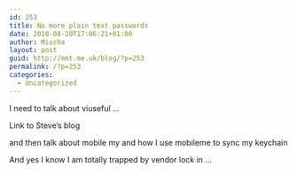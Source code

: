 ```yaml
---
id: 253
title: No more plain text passwords
date: 2010-08-20T17:06:21+01:00
author: Mischa
layout: post
guid: http://mmt.me.uk/blog/?p=253
permalink: /?p=253
categories:
  - Uncategorized
---
```

I need to talk about viuseful &#8230; 

Link to Steve&#8217;s blog 

and then talk about mobile my and how I use mobileme to sync my keychain

And yes I know I am totally trapped by vendor lock in &#8230;